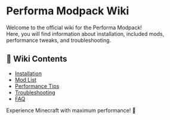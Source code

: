 # Performa Modpack Wiki

Welcome to the official wiki for the Performa Modpack!  
Here, you will find information about installation, included mods, performance tweaks, and troubleshooting.

## 📖 Wiki Contents
- [Installation](installation.md)
- [Mod List](mods.md)
- [Performance Tips](performance.md)
- [Troubleshooting](troubleshooting.md)
- [FAQ](faq.md)

Experience Minecraft with maximum performance! 🚀
